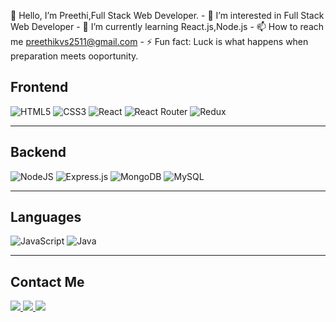 👋 Hello, I’m Preethi,Full Stack Web Developer.
    - 👀 I’m interested in Full Stack Web Developer
    - 🌱 I’m currently learning React.js,Node.js
    - 📫 How to reach me preethikvs2511@gmail.com
    - ⚡ Fun fact: Luck is what happens when preparation meets ooportunity.
    
    
  </hr>
  
  
## Frontend

![HTML5](https://img.shields.io/badge/HTML5-%23E34F26.svg?style=flat&logo=html5&logoColor=white)
![CSS3](https://img.shields.io/badge/CSS3-%231572B6.svg?style=flat&logo=css3&logoColor=white)
![React](https://img.shields.io/badge/react-%2320232a.svg?style=flat&logo=react&logoColor=%2361DAFB)
![React Router](https://img.shields.io/badge/React_Router-CA4245?style=flat&logo=react-router&logoColor=white)
![Redux](https://img.shields.io/badge/redux-%23593d88.svg?style=flat&logo=redux&logoColor=white)


<hr/>


## Backend

![NodeJS](https://img.shields.io/badge/node.js-6DA55F?style=flat&logo=node.js&logoColor=white)
![Express.js](https://img.shields.io/badge/express.js-%23404d59.svg?style=flat&logo=express&logoColor=%2361DAFB)
![MongoDB](https://img.shields.io/badge/MongoDB-%234ea94b.svg?style=flat&logo=mongodb&logoColor=white)
![MySQL](https://img.shields.io/badge/mysql-%2300f.svg?style=flat&logo=mysql&logoColor=white)


<hr/>


## Languages

![JavaScript](https://img.shields.io/badge/Javascript-%23323330.svg?style=flat&logo=javascript&logoColor=%23F7DF1E)
![Java](https://img.shields.io/badge/Java-%23ED8B00.svg?style=flat&logo=java&logoColor=white)


<hr/>


## Contact Me

<a href="www.linkedin.com/in/preethi-jvs" target="_blank">
<img src="https://img.shields.io/badge/Linkedin-%230077B5.svg?style=social&logo=linkedin&logoColor=30077B5" />
</a>
<a href="https://drive.google.com/file/d/1T3gMNiBQOeL8pBx_cckqShXnVo54yKU1/view?usp=drive_link" target="_blank">
<img src="https://img.shields.io/badge/My%20Resume-4285F4?style=social&logo=googledrive" />
</a>
<a href="mailto:preethikvs2511@gmail.com" target="_blank">
<img src="https://img.shields.io/badge/preethikvs2511@gmail.com-D14836?style=social&logo=gmail" />
</a>

